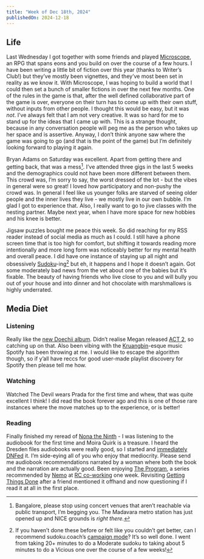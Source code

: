 ```yaml
---
title: "Week of Dec 18th, 2024"
publishedOn: 2024-12-18
---
```


## Life

Last Wednesday I got together with some friends and played [Microscope](https://lamemage.com/microscope/), an RPG that spans eons and you build on over the course of a few hours. I have been writing a little bit of fiction over this year (thanks to Writer’s Club!) but they’ve mostly been vignettes, and they’ve most been set in reality as we know it. With Microscope, I was hoping to build a world that I could then set a bunch of smaller fictions in over the next few months. One of the rules in the game is that, after the well defined collaborative part of the game is over, everyone on their turn has to come up with their own stuff, without inputs from other people. I thought this would be easy, but it was _not_. I’ve always felt that I am not very creative. It was so hard for me to stand up for the ideas that I came up with. This is a strange thought, because in any conversation people will peg me as the person who takes up her space and is assertive. Anyway, I don’t think anyone saw where the game was going to go (and that is the point of the game) but I’m definitely looking forward to playing it again.

Bryan Adams on Saturday was excellent. Apart from getting there and getting back, that was a mess[^1]. I’ve attended three gigs in the last 5 weeks and the demographics could not have been more different between them. This crowd was, I’m sorry to say, the worst dressed of the lot - but the vibes in general were so great! I loved how participatory and non-pushy the crowd was. In general I feel like us younger folks are starved of seeing older people and the inner lives they live - we mostly live in our own bubble. I’m glad I got to experience that. Also, I really want to go to jive classes with the nesting partner. Maybe next year, when I have more space for new hobbies and his knee is better.

Jigsaw puzzles bought me peace this week. So did reaching for my RSS reader instead of social media as much as I could. I still have a phone screen time that is too high for comfort, but shifting it towards reading more intentionally and more long form was noticeably better for my mental health and overall peace. I did have one instance of staying up all night and obsessively [Sudoku](https://sudoku.coach/)-ing[^2] but eh, it happens and I hope it doesn’t again. Got some moderately bad news from the vet about one of the babies but it’s fixable. The beauty of having friends who live close to you and will bully you out of your house and into dinner and hot chocolate with marshmallows is highly underrated.

## Media Diet

### Listening

Really like the [new Doechii album](https://open.spotify.com/album/60UzB8mOCMpc7xkuJE6Bwc?si=NGS_JsaNRuuJb7g9ueJc6Q). Didn’t realise Megan released [ACT 2](https://open.spotify.com/album/7KYpVsgw7yqbfmGBp9gYiR?si=qrHqXnxNRp6CibPTzWXxKA), so catching up on that. Also been vibing with the [Kruangbin](https://open.spotify.com/artist/2mVVjNmdjXZZDvhgQWiakk?si=7TpFye_rRvSQPzidx7cKCA)-esque music Spotify has been throwing at me. I would like to escape the algorithm though, so if y’all have reccs for good user-made playlist discovery for Spotify then please tell me how.

### Watching

Watched The Devil wears Prada for the first time and whew, that was quite excellent I think! I did read the book forever ago and this is one of those rare instances where the move matches up to the experience, or is better!

### Reading

Finally finished my reread of [Nona the Ninth](https://www.goodreads.com/book/show/58662507-nona-the-ninth) - I was listening to the audiobook for the first time and Moira Quirk is a treasure. I heard the Dresden files audiobooks were really good, so I started and [immediately DNFed](https://www.goodreads.com/review/show/7086687581) it. I’m side-eying all of you who enjoy that mediocrity. Please send me audiobook recommendations narrated by a woman where both the book and the narration are actually good. Been enjoying [The Program](https://open.spotify.com/show/1ZQcGQMhrwF7MnXtFxt77z?si=a87c86dc37ea4d2d), a series recommended by [Nemo](https://captnemo.in/) at [RC co-working](https://captnemo.in/cowork/) one week. Revisiting [Getting Things Done](https://www.goodreads.com/book/show/22521573-getting-things-done) after a friend mentioned it offhand and now questioning if I read it at all in the first place.

[^1]: Bangalore, please stop using concert venues that aren’t reachable via public transport, I’m begging you. The Madavara metro station has just opened up and NICE grounds is _right there._

[^2]: If you haven’t done these before or felt like you couldn’t get better, can I recommend sudoku.coach’s [campaign mode](https://sudoku.coach/en/campaign)? It’s so well done. I went from taking 20+ minutes to do a Moderate sudoku to taking about 5 minutes to do a Vicious one over the course of a few weeks!
